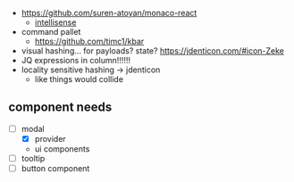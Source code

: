 - https://github.com/suren-atoyan/monaco-react
  - [intellisense](https://stackoverflow.com/questions/43037243/provide-type-hints-to-monaco-editor)
- command pallet
  - https://github.com/timc1/kbar
- visual hashing... for payloads? state? https://jdenticon.com/#icon-Zeke
- JQ expressions in column!!!!!!
- locality sensitive hashing -> jdenticon
  - like things would collide

## component needs

- [ ] modal
  - [x] provider
  - ui components
- [ ] tooltip
- [ ] button component
